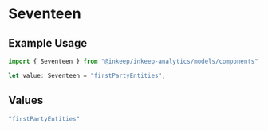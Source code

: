 # Seventeen

## Example Usage

```typescript
import { Seventeen } from "@inkeep/inkeep-analytics/models/components";

let value: Seventeen = "firstPartyEntities";
```

## Values

```typescript
"firstPartyEntities"
```